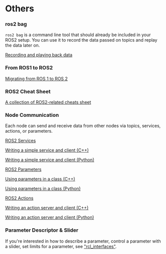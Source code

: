 # Others


### ros2 bag

`ros2 bag` is a command line tool that should already be included in your ROS2 setup. You can use it to record the data passed on topics and replay the data later on.

[Recording and playing back data](https://docs.ros.org/en/jazzy/Tutorials/Beginner-CLI-Tools/Recording-And-Playing-Back-Data/Recording-And-Playing-Back-Data.html)


### From ROS1 to ROS2

[Migrating from ROS 1 to ROS 2](https://docs.ros.org/en/jazzy/How-To-Guides/Migrating-from-ROS1.html)


### ROS2 Cheat Sheet

[A collection of ROS2-related cheats sheet](https://github.com/ubuntu-robotics/ros2_cheats_sheet)


### Node Communication

Each node can send and receive data from other nodes via topics, services, actions, or parameters.

[ROS2 Services](https://docs.ros.org/en/jazzy/Tutorials/Beginner-CLI-Tools/Understanding-ROS2-Services/Understanding-ROS2-Services.html)

[Writing a simple service and client (C++)](https://docs.ros.org/en/jazzy/Tutorials/Beginner-Client-Libraries/Writing-A-Simple-Cpp-Service-And-Client.html)

[Writing a simple service and client (Python)](https://docs.ros.org/en/jazzy/Tutorials/Beginner-Client-Libraries/Writing-A-Simple-Py-Service-And-Client.html)

[ROS2 Parameters](https://docs.ros.org/en/jazzy/Tutorials/Beginner-CLI-Tools/Understanding-ROS2-Parameters/Understanding-ROS2-Parameters.html)

[Using parameters in a class (C++)](https://docs.ros.org/en/jazzy/Tutorials/Beginner-Client-Libraries/Using-Parameters-In-A-Class-CPP.html)

[Using parameters in a class (Python)](https://docs.ros.org/en/jazzy/Tutorials/Beginner-Client-Libraries/Using-Parameters-In-A-Class-Python.html)

[ROS2 Actions](https://docs.ros.org/en/jazzy/Tutorials/Beginner-CLI-Tools/Understanding-ROS2-Actions/Understanding-ROS2-Actions.html)

[Writing an action server and client (C++)](https://docs.ros.org/en/jazzy/Tutorials/Intermediate/Writing-an-Action-Server-Client/Cpp.html)

[Writing an action server and client (Python)](https://docs.ros.org/en/jazzy/Tutorials/Intermediate/Writing-an-Action-Server-Client/Py.html)


### Parameter Descriptor & Slider

If you're interested in how to describe a parameter, control a parameter with a slider, set limits for a parameter, see ["rcl_interfaces"](https://docs.ros.org/en/jazzy/p/rcl_interfaces/).